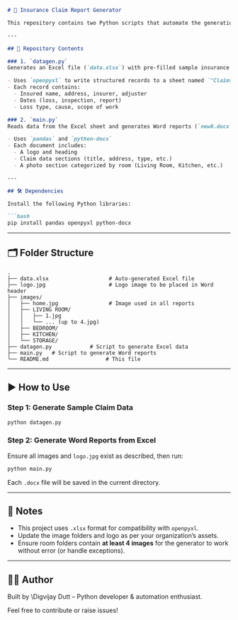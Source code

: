 

````markdown
# 🧾 Insurance Claim Report Generator

This repository contains two Python scripts that automate the generation of **Word documents** from insurance claim data stored in an **Excel file**. It uses `pandas`, `openpyxl`, and `python-docx` to read structured data and generate styled `.docx` reports, complete with headings, photographs, and company branding.

---

## 📂 Repository Contents

### 1. `datagen.py`
Generates an Excel file (`data.xlsx`) with pre-filled sample insurance claim data.

- Uses `openpyxl` to write structured records to a sheet named `"Claims"`.
- Each record contains:
  - Insured name, address, insurer, adjuster
  - Dates (loss, inspection, report)
  - Loss type, cause, scope of work

### 2. `main.py`
Reads data from the Excel sheet and generates Word reports (`new0.docx`, `new1.docx`, etc.).

- Uses `pandas` and `python-docx`
- Each document includes:
  - A logo and heading
  - Claim data sections (title, address, type, etc.)
  - A photo section categorized by room (Living Room, Kitchen, etc.)

---

## 🛠 Dependencies

Install the following Python libraries:

```bash
pip install pandas openpyxl python-docx
````

---

## 🗂 Folder Structure

```
.
├── data.xlsx                   # Auto-generated Excel file
├── logo.jpg                    # Logo image to be placed in Word header
├── images/
│   ├── home.jpg                # Image used in all reports
│   ├── LIVING ROOM/
│   │   ├── 1.jpg
│   │   └── ... (up to 4.jpg)
│   ├── BEDROOM/
│   ├── KITCHEN/
│   └── STORAGE/
├── datagen.py            # Script to generate Excel data
├── main.py   # Script to generate Word reports
└── README.md                  # This file
```

---

## ▶️ How to Use

### Step 1: Generate Sample Claim Data

```bash
python datagen.py
```

### Step 2: Generate Word Reports from Excel

Ensure all images and `logo.jpg` exist as described, then run:

```bash
python main.py
```

Each `.docx` file will be saved in the current directory.

---

## 📌 Notes

* This project uses `.xlsx` format for compatibility with `openpyxl`.
* Update the image folders and logo as per your organization’s assets.
* Ensure room folders contain **at least 4 images** for the generator to work without error (or handle exceptions).

---


## 👨‍💻 Author

Built by \Digvijay Dutt – Python developer & automation enthusiast.

Feel free to contribute or raise issues!

```

